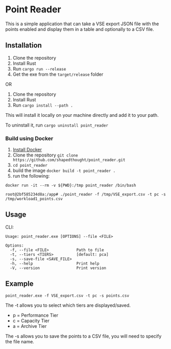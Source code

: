 # Point Reader

This is a simple application that can take a VSE export JSON file with the points enabled and display them in a table and optionally to a CSV file.

## Installation

1. Clone the repository
2. Install Rust
3. Run `cargo run --release`
4. Get the exe from the `target/release` folder

OR

1. Clone the repository
2. Install Rust
3. Run `cargo install --path .`

This will install it locally on your machine directly and add it to your path.

To uninstall it, run `cargo uninstall point_reader`

### Build using Docker

1. [Install Docker](https://docs.docker.com/engine/install/)
2. Clone the repository `git clone https://github.com/shapedthought/point_reader.git`
3. `cd point_reader`
4. build the image `docker build -t point_reader .`
5. run the following:

```
docker run -it --rm -v ${PWD}:/tmp point_reader /bin/bash

root@2bf585234d8a:/app# ./point_reader -f /tmp/VSE_export.csv -t pc -s /tmp/workload1_points.csv
```

## Usage

CLI:

```
Usage: point_reader.exe [OPTIONS] --file <FILE>

Options:
  -f, --file <FILE>            Path to file
  -t, --tiers <TIERS>          [default: pca]
  -s, --save-file <SAVE_FILE>
  -h, --help                   Print help
  -V, --version                Print version
```

## Example

```
point_reader.exe -f VSE_export.csv -t pc -s points.csv
```

The -t allows you to select which tiers are displayed/saved.

- p = Performance Tier
- c = Capacity Tier
- a = Archive Tier

The -s allows you to save the points to a CSV file, you will need to specify the file name.
